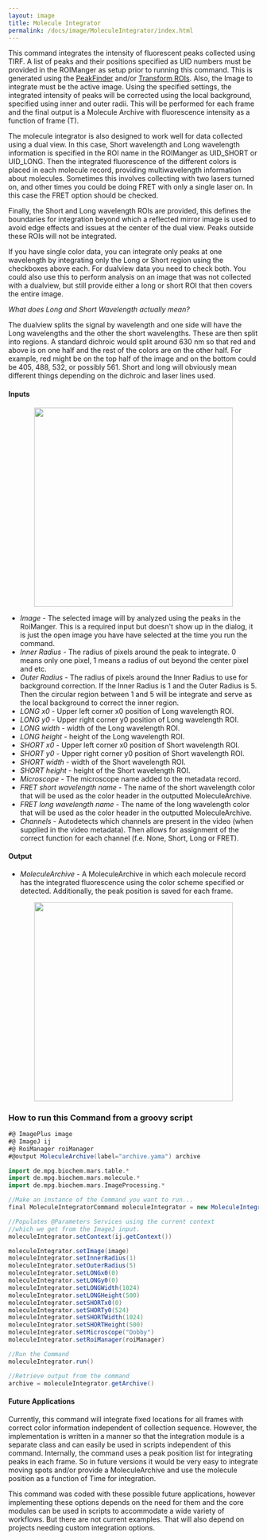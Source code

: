 ```yaml
---
layout: image
title: Molecule Integrator
permalink: /docs/image/MoleculeIntegrator/index.html
---
```

This command integrates the intensity of fluorescent peaks collected using TIRF. A list of peaks and their positions specified as UID numbers must be provided in the ROIManger as setup prior to running this command. This is generated using the [PeakFinder](../PeakFinder) and/or [Transform ROIs](https://duderstadt-lab.github.io/mars-docs/docs/roi/TransformROIs/). Also, the Image to integrate must be the active image. Using the specified settings, the integrated intensity of peaks will be corrected using the local background, specified using inner and outer radii. This will be performed for each frame and the final output is a Molecule Archive with fluorescence intensity as a function of frame (T).

The molecule integrator is also designed to work well for data collected using a dual view. In this case, Short wavelength and Long wavelength information is specified in the ROI name in the ROIManger as UID_SHORT or UID_LONG. Then the integrated fluorescence of the different colors is placed in each molecule record, providing multiwavelength information about molecules. Sometimes this involves collecting with two lasers turned on, and other times you could be doing FRET with only a single laser on. In this case the FRET option should be checked.

Finally, the Short and Long wavelength ROIs are provided, this defines the boundaries for integration beyond which a reflected mirror image is used to avoid edge effects and issues at the center of the dual view. Peaks outside these ROIs will not be integrated.

If you have single color data, you can integrate only peaks at one wavelength by integrating only the Long or Short region using the checkboxes above each. For dualview data you need to check both. You could also use this to perform analysis on an image that was not collected with a dualview, but still provide either a long or short ROI that then covers the entire image.

*What does Long and Short Wavelength actually mean?*                                                                                                      

The dualview splits the signal by wavelength and one side will have the Long wavelengths and the other the short wavelengths. These are then split into regions. A standard dichroic would split around 630 nm so that red and above is on one half and the rest of the colors are on the other half. For example, red might be on the top half of the image and on the bottom could be 405, 488, 532, or possibly 561. Short and long will obviously mean different things depending on the dichroic and laser lines used.

#### Inputs

<div style="text-align: center"><img  src='{{site.baseurl}}/docs/image/img/img8.png' width='400'/></div>

* *Image* - The selected image will by analyzed using the peaks in the RoiManger. This is a required input but doesn't show up in the dialog, it is just the open image you have have selected at the time you run the command.
* *Inner Radius* - The radius of pixels around the peak to integrate. 0 means only one pixel, 1 means a radius of out beyond the center pixel and etc.
* *Outer Radius* - The radius of pixels around the Inner Radius to use for background correction. If the Inner Radius is 1 and the Outer Radius is 5. Then the circular region between 1 and 5 will be integrate and serve as the local background to correct the inner region.
* *LONG x0* - Upper left corner x0 position of Long wavelength ROI.
* *LONG y0* - Upper right corner y0 position of Long wavelength ROI.
* *LONG width* - width of the Long wavelength ROI.
* *LONG height* - height of the Long wavelength ROI.
* *SHORT x0* - Upper left corner x0 position of Short wavelength ROI.
* *SHORT y0* - Upper right corner y0 position of Short wavelength ROI.
* *SHORT width* - width of the Short wavelength ROI.
* *SHORT height* - height of the Short wavelength ROI.
* *Microscope* - The microscope name added to the  metadata record.
* *FRET short wavelength name* - The name of the short wavelength color that will be used as the color header in the outputted MoleculeArchive.
* *FRET long wavelength name* - The name of the long wavelength color that will be used as the color header in the outputted MoleculeArchive.
* *Channels* - Autodetects which channels are present in the video (when supplied in the video metadata). Then allows for assignment of the correct function for each channel (f.e. None, Short, Long or FRET).



#### Output

* *MoleculeArchive* - A MoleculeArchive in which each molecule record has the integrated fluorescence using the color scheme specified or detected. Additionally, the peak position is saved for each frame.

<div style="text-align: center"><img  src='{{site.baseurl}}/docs/image/img/img9.png' width='400'/></div>

### How to run this Command from a groovy script

```groovy
#@ ImagePlus image
#@ ImageJ ij
#@ RoiManager roiManager
#@output MoleculeArchive(label="archive.yama") archive

import de.mpg.biochem.mars.table.*
import de.mpg.biochem.mars.molecule.*
import de.mpg.biochem.mars.ImageProcessing.*

//Make an instance of the Command you want to run...
final MoleculeIntegratorCommand moleculeIntegrator = new MoleculeIntegratorCommand();

//Populates @Parameters Services using the current context
//which we get from the ImageJ input.
moleculeIntegrator.setContext(ij.getContext())

moleculeIntegrator.setImage(image)
moleculeIntegrator.setInnerRadius(1)
moleculeIntegrator.setOuterRadius(5)
moleculeIntegrator.setLONGx0(0)
moleculeIntegrator.setLONGy0(0)
moleculeIntegrator.setLONGWidth(1024)
moleculeIntegrator.setLONGHeight(500)
moleculeIntegrator.setSHORTx0(0)
moleculeIntegrator.setSHORTy0(524)
moleculeIntegrator.setSHORTWidth(1024)
moleculeIntegrator.setSHORTHeight(500)
moleculeIntegrator.setMicroscope("Dobby")
moleculeIntegrator.setRoiManager(roiManager)

//Run the Command
moleculeIntegrator.run()

//Retrieve output from the command
archive = moleculeIntegrator.getArchive()
```

#### Future Applications

Currently, this command will integrate fixed locations for all frames with correct color information independent of collection sequence. However, the implementation is written in a manner so that the integration module is a separate class and can easily be used in scripts independent of this command. Internally, the command uses a peak position list for integrating peaks in each frame. So in future versions it would be very easy to integrate moving spots and/or provide a MoleculeArchive and use the molecule position as a function of Time for integration.

This command was coded with these possible future applications, however implementing these options depends on the need for them and the core modules can be used in scripts to accommodate a wide variety of workflows. But there are not current examples. That will also depend on projects needing custom integration options.
